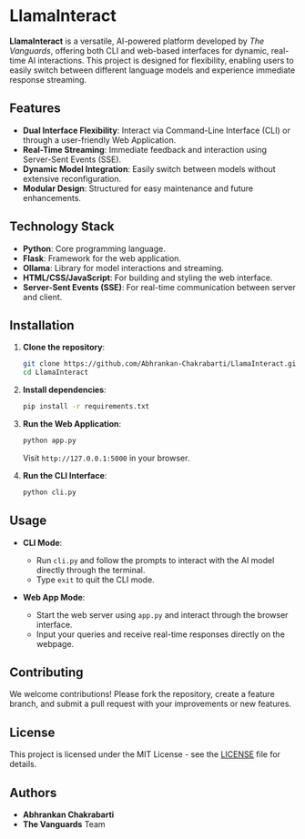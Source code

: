 # LlamaInteract

**LlamaInteract** is a versatile, AI-powered platform developed by *The Vanguards*, offering both CLI and web-based interfaces for dynamic, real-time AI interactions. This project is designed for flexibility, enabling users to easily switch between different language models and experience immediate response streaming.

## Features

- **Dual Interface Flexibility**: Interact via Command-Line Interface (CLI) or through a user-friendly Web Application.
- **Real-Time Streaming**: Immediate feedback and interaction using Server-Sent Events (SSE).
- **Dynamic Model Integration**: Easily switch between models without extensive reconfiguration.
- **Modular Design**: Structured for easy maintenance and future enhancements.

## Technology Stack

- **Python**: Core programming language.
- **Flask**: Framework for the web application.
- **Ollama**: Library for model interactions and streaming.
- **HTML/CSS/JavaScript**: For building and styling the web interface.
- **Server-Sent Events (SSE)**: For real-time communication between server and client.

## Installation

1. **Clone the repository**:
    ```bash
    git clone https://github.com/Abhrankan-Chakrabarti/LlamaInteract.git
    cd LlamaInteract
    ```

2. **Install dependencies**:
    ```bash
    pip install -r requirements.txt
    ```

3. **Run the Web Application**:
    ```bash
    python app.py
    ```
    Visit `http://127.0.0.1:5000` in your browser.

4. **Run the CLI Interface**:
    ```bash
    python cli.py
    ```

## Usage

- **CLI Mode**:
  - Run `cli.py` and follow the prompts to interact with the AI model directly through the terminal.
  - Type `exit` to quit the CLI mode.

- **Web App Mode**:
  - Start the web server using `app.py` and interact through the browser interface.
  - Input your queries and receive real-time responses directly on the webpage.

## Contributing

We welcome contributions! Please fork the repository, create a feature branch, and submit a pull request with your improvements or new features.

## License

This project is licensed under the MIT License - see the [LICENSE](LICENSE) file for details.

## Authors

- **Abhrankan Chakrabarti**
- **The Vanguards** Team